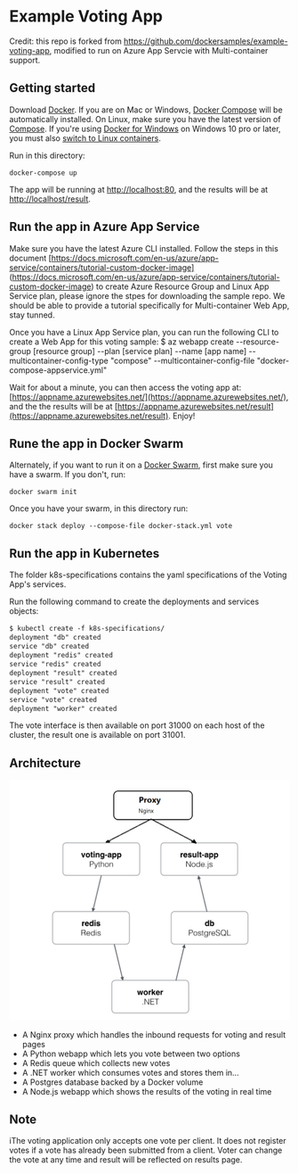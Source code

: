 Example Voting App
=========

Credit: this repo is forked from https://github.com/dockersamples/example-voting-app, modified to run on Azure App Servcie with Multi-container support. 

Getting started
---------------
Download [Docker](https://www.docker.com/products/overview). If you are on Mac or Windows, [Docker Compose](https://docs.docker.com/compose) will be automatically installed. On Linux, make sure you have the latest version of [Compose](https://docs.docker.com/compose/install/). If you're using [Docker for Windows](https://docs.docker.com/docker-for-windows/) on Windows 10 pro or later, you must also [switch to Linux containers](https://docs.docker.com/docker-for-windows/#switch-between-windows-and-linux-containers).

Run in this directory:
```
docker-compose up
```
The app will be running at [http://localhost:80](http://localhost:80), and the results will be at [http://localhost/result](http://localhost/result).

Run the app in Azure App Service
--------------------------------

Make sure you have the latest Azure CLI installed. Follow the steps in this document [https://docs.microsoft.com/en-us/azure/app-service/containers/tutorial-custom-docker-image] (https://docs.microsoft.com/en-us/azure/app-service/containers/tutorial-custom-docker-image) to create Azure Resource Group and Linux App Service plan, please ignore the stpes for downloading the sample repo. We should be able to provide a tutorial specifically for Multi-container Web App, stay tunned. 

Once you have a Linux App Service plan, you can run the following CLI to create a Web App for this voting sample: 
$ az webapp create --resource-group [resource group] --plan [service plan] --name [app name] --multicontainer-config-type "compose" --multicontainer-config-file "docker-compose-appservice.yml"

Wait for about a minute, you can then access the voting app at: [https://appname.azurewebsites.net/](https://appname.azurewebsites.net/), and the the results will be at [https://appname.azurewebsites.net/result](https://appname.azurewebsites.net/result). Enjoy!


Rune the app in Docker Swarm
----------------------------

Alternately, if you want to run it on a [Docker Swarm](https://docs.docker.com/engine/swarm/), first make sure you have a swarm. If you don't, run:
```
docker swarm init
```
Once you have your swarm, in this directory run:
```
docker stack deploy --compose-file docker-stack.yml vote
```

Run the app in Kubernetes
-------------------------

The folder k8s-specifications contains the yaml specifications of the Voting App's services.

Run the following command to create the deployments and services objects:
```
$ kubectl create -f k8s-specifications/
deployment "db" created
service "db" created
deployment "redis" created
service "redis" created
deployment "result" created
service "result" created
deployment "vote" created
service "vote" created
deployment "worker" created
```

The vote interface is then available on port 31000 on each host of the cluster, the result one is available on port 31001.

Architecture
-----

![Architecture diagram](architecture.png)

* A Nginx proxy which handles the inbound requests for voting and result pages
* A Python webapp which lets you vote between two options
* A Redis queue which collects new votes
* A .NET worker which consumes votes and stores them in…
* A Postgres database backed by a Docker volume
* A Node.js webapp which shows the results of the voting in real time


Note
----

iThe voting application only accepts one vote per client. It does not register votes if a vote has already been submitted from a client. Voter can change the vote at any time and result will be reflected on results page.
